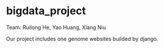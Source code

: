 bigdata_project
===============

Team: Ruilong He, Yao Huang, Xiang Niu

Our project includes one genome websites builded by django.
